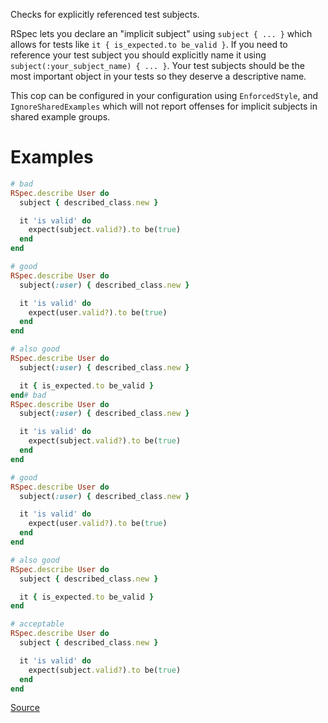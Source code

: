 
Checks for explicitly referenced test subjects.

RSpec lets you declare an "implicit subject" using `subject { ... }`
which allows for tests like `it { is_expected.to be_valid }`.
If you need to reference your test subject you should explicitly
name it using `subject(:your_subject_name) { ... }`. Your test subjects
should be the most important object in your tests so they deserve
a descriptive name.

This cop can be configured in your configuration using `EnforcedStyle`,
and `IgnoreSharedExamples` which will not report offenses for implicit
subjects in shared example groups.

# Examples

```ruby
# bad
RSpec.describe User do
  subject { described_class.new }

  it 'is valid' do
    expect(subject.valid?).to be(true)
  end
end

# good
RSpec.describe User do
  subject(:user) { described_class.new }

  it 'is valid' do
    expect(user.valid?).to be(true)
  end
end

# also good
RSpec.describe User do
  subject(:user) { described_class.new }

  it { is_expected.to be_valid }
end# bad
RSpec.describe User do
  subject(:user) { described_class.new }

  it 'is valid' do
    expect(subject.valid?).to be(true)
  end
end

# good
RSpec.describe User do
  subject(:user) { described_class.new }

  it 'is valid' do
    expect(user.valid?).to be(true)
  end
end

# also good
RSpec.describe User do
  subject { described_class.new }

  it { is_expected.to be_valid }
end

# acceptable
RSpec.describe User do
  subject { described_class.new }

  it 'is valid' do
    expect(subject.valid?).to be(true)
  end
end
```

[Source](http://www.rubydoc.info/gems/rubocop/RuboCop/Cop/RSpec/NamedSubject)